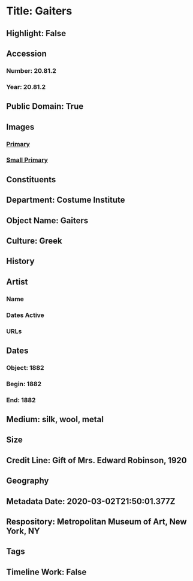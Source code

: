 # Title: Gaiters
## Highlight: False
## Accession
### Number: 20.81.2
### Year: 20.81.2
## Public Domain: True
## Images
### [Primary](https://images.metmuseum.org/CRDImages/ci/original/20.81.2.jpg)
### [Small Primary](https://images.metmuseum.org/CRDImages/ci/web-large/20.81.2.jpg)
## Constituents
## Department: Costume Institute
## Object Name: Gaiters
## Culture: Greek
## History
## Artist
### Name
### Dates Active
### URLs
## Dates
### Object: 1882
### Begin: 1882
### End: 1882
## Medium: silk, wool, metal
## Size
## Credit Line: Gift of Mrs. Edward Robinson, 1920
## Geography
## Metadata Date: 2020-03-02T21:50:01.377Z
## Respository: Metropolitan Museum of Art, New York, NY
## Tags
## Timeline Work: False